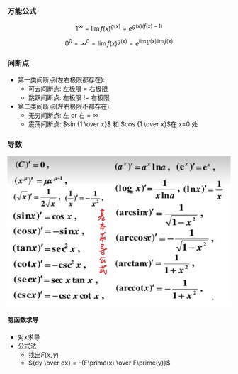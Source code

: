### 万能公式

$$
1^{\infty} = \lim f(x)^{g(x)} = e^{g(x)(f(x)-1)}
$$

$$
0^{0} = \infty^{0} = \lim f(x)^{g(x)} = e^{\lim{g(x)}\lim f(x)}
$$

### 间断点
- 第一类间断点(左右极限都存在):
  - 可去间断点: 左极限 = 右极限 
  - 跳跃间断点: 左极限 != 右极限
- 第二类间断点(左右极限不都存在):
  - 无穷间断点: 左 or 右 = $\infty$
  - 震荡间断点: $sin {1 \over x}$ 和 $cos {1 \over x}$在 x=0 处

### 导数
![img](./img/Derivative%20formula.png)

#### 隐函数求导
- 对x求导
- 公式法  
  - 找出$F(x,y)$
  - ${dy \over dx} = -{F\prime(x) \over F\prime(y)}$